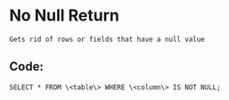 
# No Null Return

    Gets rid of rows or fields that have a null value   

## Code:

    SELECT * FROM \<table\> WHERE \<column\> IS NOT NULL;